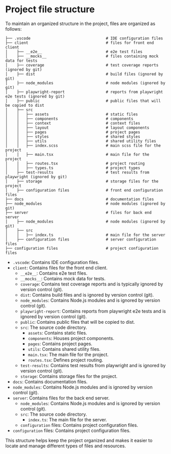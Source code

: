 # Project file structure

To maintain an organized structure in the project, files are organized as follows:

```
├── .vscode                                 # IDE configuration files
├── client                                  # files for front end client
│    ├── __e2e__                            # e2e test files
│    ├── __mocks__                          # files containing mock data for tests
│    ├── coverage                           # test coverage reports (ignored by git)
│    ├── dist                               # build files (ignored by git)
│    ├── node_modules                       # node modules (ignored by git)
│    ├── playwright-report                  # reports from playwright e2e tests (ignored by git)
│    ├── public                             # public files that will be copied to dist
│    ├── src
│    │   ├── assets                         # static files
│    │   ├── components                     # components
│    │   ├── context                        # context files
│    │   ├── layout                         # layout components
│    │   ├── pages                          # project pages
│    │   ├── styles                         # shared styles
│    │   ├── utils                          # shared utility files
│    │   ├── index.scss                     # main scss file for the project
│    │   ├── main.tsx                       # main file for the project
│    │   ├── routes.tsx                     # project routing
│    │   ├── types.ts                       # project types
│    ├── test-results                       # test results from playwright (ignored by git)
│    ├── storage                            # storage files for the project
│    ├── configuration files                # front end configuration files
├── docs                                    # documentation files
├── node_modules                            # node modules (ignored by git)
├── server                                  # files for back end server
│    ├── node_modules                       # node modules (ignored by git)
│    ├── src
│    │   ├── index.ts                       # main file for the server
│    ├── configuration files                # server configuration files
├── configuration files                     # project configuration files

```

- `.vscode`: Contains IDE configuration files.
- `client`: Contains files for the front end client.
  - `__e2e__`: Contains e2e test files.
  - `__mocks__`: Contains mock data for tests.
  - `coverage`: Contains test coverage reports and is typically ignored by version control (git).
  - `dist`: Contains build files and is ignored by version control (git).
  - `node_modules`: Contains Node.js modules and is ignored by version control (git).
  - `playwright-report`: Contains reports from playwright e2e tests and is ignored by version control (git).
  - `public`: Contains public files that will be copied to dist.
  - `src`: The source code directory.
    - `assets`: Contains static files.
    - `components`: Houses project components.
    - `pages`: Contains project pages.
    - `utils`: Contains shared utility files.
    - `main.tsx`: The main file for the project.
    - `routes.tsx`: Defines project routing.
  - `test-results`: Contains test results from playwright and is ignored by version control (git).
  - `storage`: Contains storage files for the project.
- `docs`: Contains documentation files.
- `node_modules`: Contains Node.js modules and is ignored by version control (git).
- `server`: Contains files for the back end server.
  - `node_modules`: Contains Node.js modules and is ignored by version control (git).
  - `src`: The source code directory.
    - `index.ts`: The main file for the server.
  - `configuration` files: Contains project configuration files.
- `configuration` files: Contains project configuration files.

This structure helps keep the project organized and makes it easier to locate and manage different types of files and resources.
